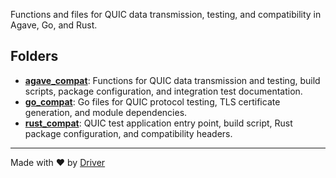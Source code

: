 <!--------------------------------------------------------------------------------->
<!-- IMPORTANT: This file is auto-generated by Driver (https://driver.ai). -------->
<!-- Manual edits may be overwritten on future commits. --------------------------->
<!--------------------------------------------------------------------------------->

Functions and files for QUIC data transmission, testing, and compatibility in Agave, Go, and Rust.

## Folders
- **[agave_compat](agave_compat/README.md)**: Functions for QUIC data transmission and testing, build scripts, package configuration, and integration test documentation.
- **[go_compat](go_compat/README.md)**: Go files for QUIC protocol testing, TLS certificate generation, and module dependencies.
- **[rust_compat](rust_compat/README.md)**: QUIC test application entry point, build script, Rust package configuration, and compatibility headers.


---
Made with ❤️ by [Driver](https://www.driver.ai/)